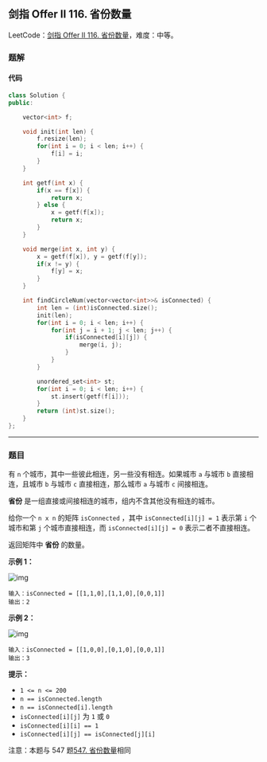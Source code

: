 ## 剑指 Offer II 116. 省份数量

LeetCode：[剑指 Offer II 116. 省份数量](https://leetcode.cn/problems/bLyHh0/)，难度：中等。

### 题解

#### 代码

```c++
class Solution {
public:

    vector<int> f;

    void init(int len) {
        f.resize(len);
        for(int i = 0; i < len; i++) {
            f[i] = i;
        }
    }

    int getf(int x) {
        if(x == f[x]) {
            return x;
        } else {
            x = getf(f[x]);
            return x;
        }
    }

    void merge(int x, int y) {
        x = getf(f[x]), y = getf(f[y]);
        if(x != y) {
            f[y] = x;
        }
    }

    int findCircleNum(vector<vector<int>>& isConnected) {
        int len = (int)isConnected.size();
        init(len);
        for(int i = 0; i < len; i++) {
            for(int j = i + 1; j < len; j++) {
                if(isConnected[i][j]) {
                    merge(i, j);
                }
            }
        }

        unordered_set<int> st;
        for(int i = 0; i < len; i++) {
            st.insert(getf(f[i]));
        }
        return (int)st.size();
    }
};
```



---



### 题目

有 `n` 个城市，其中一些彼此相连，另一些没有相连。如果城市 `a` 与城市 `b` 直接相连，且城市 `b` 与城市 `c` 直接相连，那么城市 `a` 与城市 `c` 间接相连。

**省份** 是一组直接或间接相连的城市，组内不含其他没有相连的城市。

给你一个 `n x n` 的矩阵 `isConnected` ，其中 `isConnected[i][j] = 1` 表示第 `i` 个城市和第 `j` 个城市直接相连，而 `isConnected[i][j] = 0` 表示二者不直接相连。

返回矩阵中 **省份** 的数量。

 

**示例 1：**

![img](https://gitee.com/xwl66/leetcode/raw/master/image/jianZhiOfferII116-graph1.jpg)

```
输入：isConnected = [[1,1,0],[1,1,0],[0,0,1]]
输出：2
```

**示例 2：**

![img](https://gitee.com/xwl66/leetcode/raw/master/image/jianZhiOfferII116-graph2.jpg)

```
输入：isConnected = [[1,0,0],[0,1,0],[0,0,1]]
输出：3
```

 

**提示：**

- `1 <= n <= 200`
- `n == isConnected.length`
- `n == isConnected[i].length`
- `isConnected[i][j]` 为 `1` 或 `0`
- `isConnected[i][i] == 1`
- `isConnected[i][j] == isConnected[j][i]`

 

注意：本题与 547 题[547. 省份数量](https://leetcode-cn.com/problems/number-of-provinces/)相同


